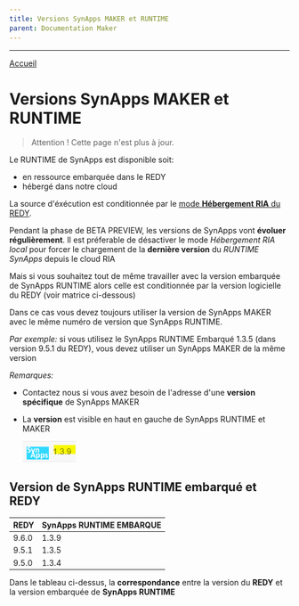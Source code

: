 ```yaml
---
title: Versions SynApps MAKER et RUNTIME
parent: Documentation Maker
---
```


---
[Accueil](./)

# Versions SynApps MAKER et RUNTIME

> Attention ! Cette page n'est plus à jour.

Le RUNTIME de SynApps est disponible soit:

* en ressource embarquée dans le REDY
* hébergé dans notre cloud

La source d'éxécution est conditionnée par le [mode **Hébergement RIA** du REDY](redy/configure.md).

Pendant la phase de BETA PREVIEW, les versions de SynApps vont **évoluer régulièrement**. Il est préferable de désactiver le mode *Hébergement RIA local* pour forcer le chargement de la **dernière version** du *RUNTIME SynApps* depuis le cloud RIA

Mais si vous souhaitez tout de même travailler avec la version embarquée de SynApps RUNTIME alors celle est conditionnée par la version logicielle du REDY (voir matrice ci-dessous)

Dans ce cas vous devez toujours utiliser la version de SynApps MAKER avec le même numéro de version que SynApps RUNTIME.

_Par exemple:_ si vous utilisez le SynApps RUNTIME Embarqué 1.3.5 (dans version 9.5.1 du REDY), vous devez utiliser un SynApps MAKER de la même version

_Remarques:_

* Contactez nous si vous avez besoin de l'adresse d'une **version spécifique** de SynApps MAKER
* La **version** est visible en haut en gauche de SynApps RUNTIME et MAKER

    ![Versions](../assets/version.png)

## Version de SynApps RUNTIME embarqué et REDY

| REDY   | SynApps RUNTIME EMBARQUE |
|--------|--------------------------|
| 9.6.0  | 1.3.9                    |
| 9.5.1  | 1.3.5                    |
| 9.5.0  | 1.3.4                    |

Dans le tableau ci-dessus, la **correspondance** entre la version du **REDY** et la version embarquée de **SynApps RUNTIME**
